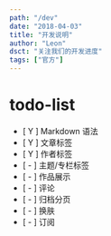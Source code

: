 ```yaml
---
path: "/dev"
date: "2018-04-03"
title: "开发说明"
author: "Leon"
dsct: "关注我们的开发进度"
tags: ["官方"]
---
```


# todo-list

- [ Y ] Markdown 语法
- [ Y ] 文章标签
- [ Y ] 作者标签
- [ - ] 主题/专栏标签
- [ - ] 作品展示
- [ - ] 评论
- [ - ] 归档分页
- [ - ] 换肤
- [ - ] 订阅